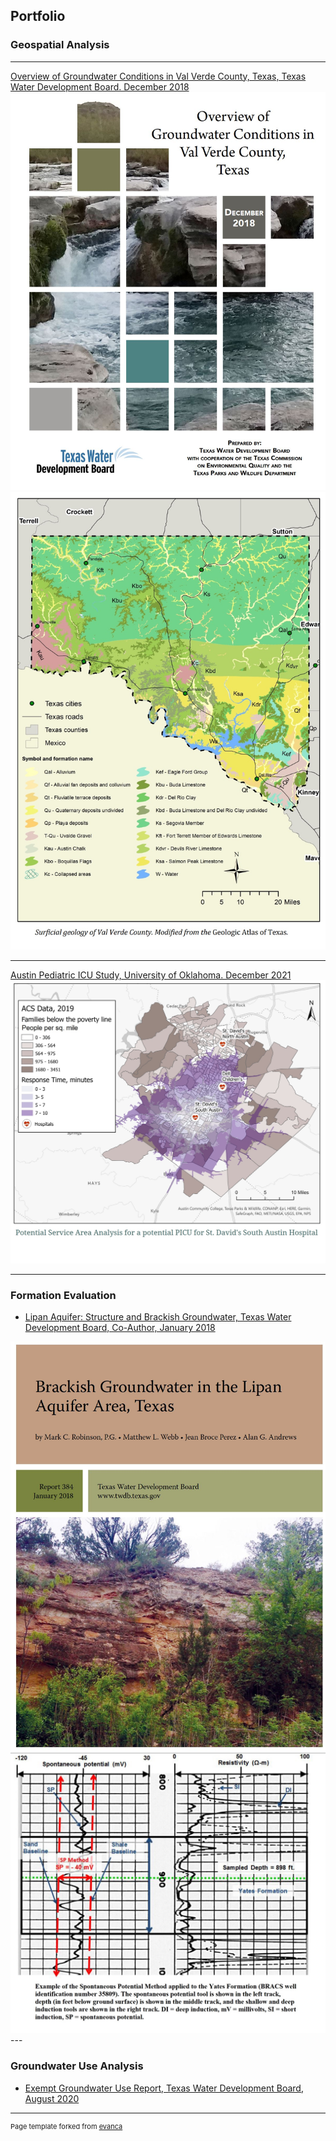 ## Portfolio

### Geospatial Analysis
---
[Overview of Groundwater Conditions in Val Verde County,
Texas, Texas Water Development Board. December 2018](https://www.twdb.texas.gov/groundwater/special_projects/valverde/index.asp)
<img src="images/ValVerdeCo_Report.JPG"/>
<img src="images/ValVerdeCo_GeoMap.jpg"/>

---
[Austin Pediatric ICU Study, University of Oklahoma. December 2021](https://storymaps.arcgis.com/stories/9938c4c9cac14ab8a85c5ce09f297829)
<img src="images/ICUStudy_ProposedSite.jpg"/>

---

### Formation Evaluation

- [Lipan Aquifer: Structure and Brackish Groundwater, Texas Water Development Board, Co-Author, January 2018](https://www.twdb.texas.gov/groundwater/bracs/studies/Lipan/index.asp)
<img src="images/Lipan_Report.JPG"/>
<img src="images/Lipan_Log.jpg"/>
---

### Groundwater Use Analysis

- [Exempt Groundwater Use Report, Texas Water Development Board, August 2020](https://github.com/jbprz-OU/jeanbroceperez.github.io/raw/master/pdf/TWDB_EXEMPTGWUSE_REPORT.pdf)

---
<p style="font-size:11px">Page template forked from <a href="https://github.com/evanca/quick-portfolio">evanca</a></p>
<!-- Remove above link if you don't want to attibute -->
